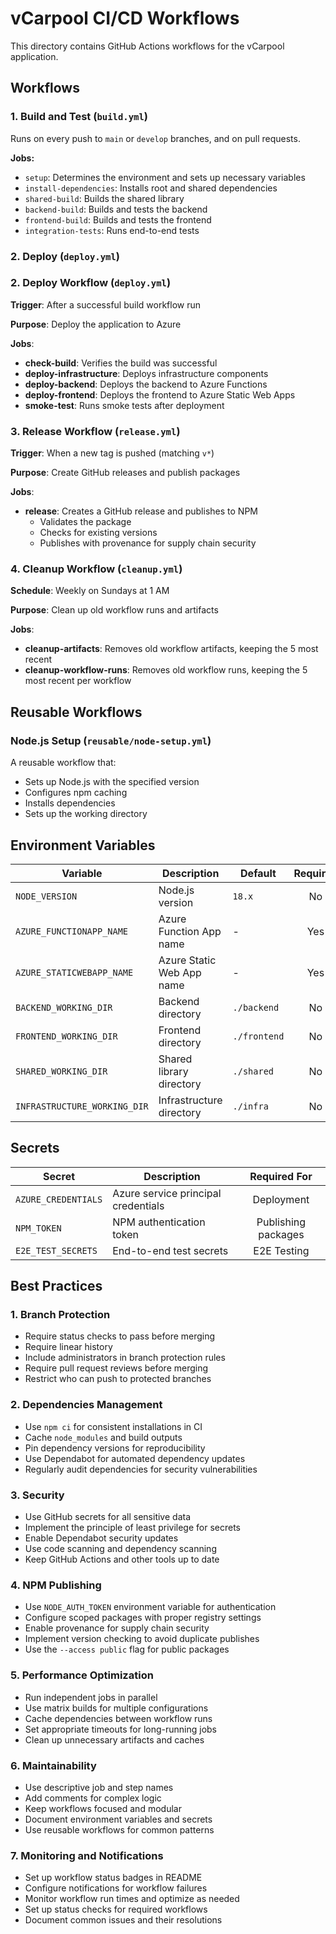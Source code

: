 # vCarpool CI/CD Workflows

This directory contains GitHub Actions workflows for the vCarpool application.

## Workflows

### 1. Build and Test (`build.yml`)

Runs on every push to `main` or `develop` branches, and on pull requests.

**Jobs:**
- `setup`: Determines the environment and sets up necessary variables
- `install-dependencies`: Installs root and shared dependencies
- `shared-build`: Builds the shared library
- `backend-build`: Builds and tests the backend
- `frontend-build`: Builds and tests the frontend
- `integration-tests`: Runs end-to-end tests

### 2. Deploy (`deploy.yml`)

### 2. Deploy Workflow (`deploy.yml`)

**Trigger**: After a successful build workflow run

**Purpose**: Deploy the application to Azure

**Jobs**:
- **check-build**: Verifies the build was successful
- **deploy-infrastructure**: Deploys infrastructure components
- **deploy-backend**: Deploys the backend to Azure Functions
- **deploy-frontend**: Deploys the frontend to Azure Static Web Apps
- **smoke-test**: Runs smoke tests after deployment

### 3. Release Workflow (`release.yml`)

**Trigger**: When a new tag is pushed (matching `v*`)

**Purpose**: Create GitHub releases and publish packages

**Jobs**:
- **release**: Creates a GitHub release and publishes to NPM
  - Validates the package
  - Checks for existing versions
  - Publishes with provenance for supply chain security

### 4. Cleanup Workflow (`cleanup.yml`)

**Schedule**: Weekly on Sundays at 1 AM

**Purpose**: Clean up old workflow runs and artifacts

**Jobs**:
- **cleanup-artifacts**: Removes old workflow artifacts, keeping the 5 most recent
- **cleanup-workflow-runs**: Removes old workflow runs, keeping the 5 most recent per workflow

## Reusable Workflows

### Node.js Setup (`reusable/node-setup.yml`)

A reusable workflow that:
- Sets up Node.js with the specified version
- Configures npm caching
- Installs dependencies
- Sets up the working directory

## Environment Variables

| Variable | Description | Default | Required |
|----------|-------------|---------|:--------:|
| `NODE_VERSION` | Node.js version | `18.x` | No |
| `AZURE_FUNCTIONAPP_NAME` | Azure Function App name | - | Yes |
| `AZURE_STATICWEBAPP_NAME` | Azure Static Web App name | - | Yes |
| `BACKEND_WORKING_DIR` | Backend directory | `./backend` | No |
| `FRONTEND_WORKING_DIR` | Frontend directory | `./frontend` | No |
| `SHARED_WORKING_DIR` | Shared library directory | `./shared` | No |
| `INFRASTRUCTURE_WORKING_DIR` | Infrastructure directory | `./infra` | No |

## Secrets

| Secret | Description | Required For |
|--------|-------------|:------------:|
| `AZURE_CREDENTIALS` | Azure service principal credentials | Deployment |
| `NPM_TOKEN` | NPM authentication token | Publishing packages |
| `E2E_TEST_SECRETS` | End-to-end test secrets | E2E Testing |

## Best Practices

### 1. Branch Protection
- Require status checks to pass before merging
- Require linear history
- Include administrators in branch protection rules
- Require pull request reviews before merging
- Restrict who can push to protected branches

### 2. Dependencies Management
- Use `npm ci` for consistent installations in CI
- Cache `node_modules` and build outputs
- Pin dependency versions for reproducibility
- Use Dependabot for automated dependency updates
- Regularly audit dependencies for security vulnerabilities

### 3. Security
- Use GitHub secrets for all sensitive data
- Implement the principle of least privilege for secrets
- Enable Dependabot security updates
- Use code scanning and dependency scanning
- Keep GitHub Actions and other tools up to date

### 4. NPM Publishing
- Use `NODE_AUTH_TOKEN` environment variable for authentication
- Configure scoped packages with proper registry settings
- Enable provenance for supply chain security
- Implement version checking to avoid duplicate publishes
- Use the `--access public` flag for public packages

### 5. Performance Optimization
- Run independent jobs in parallel
- Use matrix builds for multiple configurations
- Cache dependencies between workflow runs
- Set appropriate timeouts for long-running jobs
- Clean up unnecessary artifacts and caches

### 6. Maintainability
- Use descriptive job and step names
- Add comments for complex logic
- Keep workflows focused and modular
- Document environment variables and secrets
- Use reusable workflows for common patterns

### 7. Monitoring and Notifications
- Set up workflow status badges in README
- Configure notifications for workflow failures
- Monitor workflow run times and optimize as needed
- Set up status checks for required workflows
- Document common issues and their resolutions

